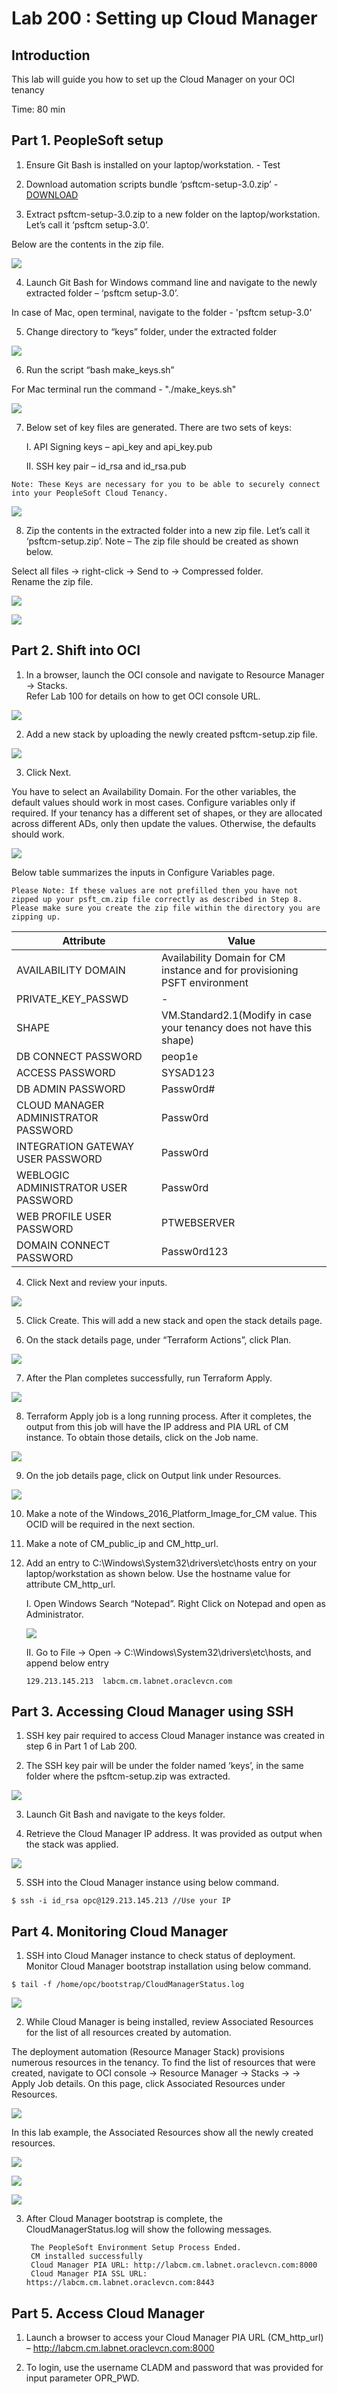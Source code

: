 # Lab 200 : Setting up Cloud Manager

## Introduction
This lab will guide you how to set up the Cloud Manager on your OCI tenancy

Time: 80 min

## Part 1. PeopleSoft setup

1. Ensure Git Bash is installed on your laptop/workstation. - Test

2. Download automation scripts bundle ‘psftcm-setup-3.0.zip’ - <a href="http://bit.ly/PSFTCM30">DOWNLOAD</a>

3. Extract psftcm-setup-3.0.zip to a new folder on the laptop/workstation. Let’s call it ‘psftcm setup-3.0’. 

Below are the contents in the zip file. 

![](./images/2.png "")

4. Launch Git Bash for Windows command line and navigate to the newly extracted folder – ‘psftcm setup-3.0’.

In case of Mac, open terminal, navigate to the folder - 'psftcm setup-3.0'

5. Change directory to “keys” folder, under the extracted folder

![](./images/3.png "")

6. Run the script “bash make_keys.sh”

For Mac terminal run the command - "./make_keys.sh"

![](./images/4.png "")

7. Below set of key files are generated.  There are two sets of keys:

	I.	API Signing keys – api\_key and api\_key.pub

	II.	SSH key pair – id\_rsa and id\_rsa.pub

```
Note: These Keys are necessary for you to be able to securely connect into your PeopleSoft Cloud Tenancy.
```
![](./images/5.png "")

8. Zip the contents in the extracted folder into a new zip file.  Let’s call it ‘psftcm-setup.zip’.  Note – The zip file should be created as shown below.  

Select all files -> right-click -> Send to -> Compressed folder.  
Rename the zip file. 

![](./images/6.png "")

![](./images/7.png "")

## Part 2. Shift into OCI

1. In a browser, launch the OCI console and navigate to Resource Manager -> Stacks.  
Refer Lab 100 for details on how to get OCI console URL. 

![](./images/23.png "")

2. Add a new stack by uploading the newly created psftcm-setup.zip file.  

![](./images/8.png "")

3. Click Next.  

You have to select an Availability Domain.  For the other variables, the default values should work in most cases.  Configure variables only if required.  If your tenancy has a different set of shapes, or they are allocated across different ADs, only then update the values. Otherwise, the defaults should work.

![](./images/9.png "")

Below table summarizes the inputs in Configure Variables page.  

```
Please Note: If these values are not prefilled then you have not zipped up your psft_cm.zip file correctly as described in Step 8. 
Please make sure you create the zip file within the directory you are zipping up.
```

Attribute | Value
--------- | -----
AVAILABILITY DOMAIN | Availability Domain for CM instance and for provisioning PSFT environment
PRIVATE\_KEY\_PASSWD	| -
SHAPE | VM.Standard2.1(Modify in case your tenancy does not have this shape)
DB CONNECT PASSWORD	| peop1e
ACCESS PASSWORD | SYSAD123
DB ADMIN PASSWORD | Passw0rd#
CLOUD MANAGER ADMINISTRATOR PASSWORD | Passw0rd
INTEGRATION GATEWAY USER PASSWORD | Passw0rd
WEBLOGIC ADMINISTRATOR USER PASSWORD | Passw0rd
WEB PROFILE USER PASSWORD | PTWEBSERVER
DOMAIN CONNECT PASSWORD | Passw0rd123

4. Click Next and review your inputs.  

![](./images/10.png "")

5.	Click Create. This will add a new stack and open the stack details page. 

6.	On the stack details page, under “Terraform Actions”, click Plan.

![](./images/24.png "")

7.	After the Plan completes successfully, run Terraform Apply.

![](./images/11.png "")

8.	Terraform Apply job is a long running process.  After it completes, the output from this job will have the IP address and PIA URL of CM instance.  To obtain those details, click on the Job name. 

![](./images/12.png "")

9.	On the job details page, click on Output link under Resources. 

![](./images/13.png "")

10.	Make a note of the Windows\_2016\_Platform\_Image\_for\_CM value. This OCID will be required in the next section. 

11.	Make a note of CM\_public\_ip and CM\_http\_url.

12.	Add an entry to C:\Windows\System32\drivers\etc\hosts entry on your laptop/workstation as shown below. Use the hostname value for attribute CM\_http\_url. 

	I.	Open Windows Search “Notepad”. Right Click on Notepad and open as Administrator.

	![](./images/14.png "")

	II.	Go to File -> Open -> C:\Windows\System32\drivers\etc\hosts, and append below entry

	```
	129.213.145.213  labcm.cm.labnet.oraclevcn.com
	```

## Part 3. Accessing Cloud Manager using SSH

1.	SSH key pair required to access Cloud Manager instance was created in step 6 in Part 1 of Lab 200. 

2.	The SSH key pair will be under the folder named ‘keys’, in the same folder where the psftcm-setup.zip was extracted. 

![](./images/15.png "")

3.	Launch Git Bash and navigate to the keys folder. 

4.	Retrieve the Cloud Manager IP address.  It was provided as output when the stack was applied.

![](./images/16.png "")

5.	SSH into the Cloud Manager instance using below command. 

```
$ ssh -i id_rsa opc@129.213.145.213 //Use your IP
```

## Part 4. Monitoring Cloud Manager

1. SSH into Cloud Manager instance to check status of deployment.  Monitor Cloud Manager bootstrap installation using below command.

```
$ tail -f /home/opc/bootstrap/CloudManagerStatus.log
```

![](./images/18.png "")

2. While Cloud Manager is being installed, review Associated Resources for the list of all resources created by automation.

The deployment automation (Resource Manager Stack) provisions numerous resources in the tenancy.  To find the list of resources that were created, navigate to OCI console -> Resource Manager -> Stacks -> <Stack> -> Apply Job details.  On this page, click Associated Resources under Resources.  

![](./images/19.png "")

In this lab example, the Associated Resources show all the newly created resources. 

![](./images/20.png "")

![](./images/21.png "")

![](./images/22.png "")

3. After Cloud Manager bootstrap is complete, the CloudManagerStatus.log will show the following messages. 

		The PeopleSoft Environment Setup Process Ended.
		CM installed successfully
		Cloud Manager PIA URL: http://labcm.cm.labnet.oraclevcn.com:8000 
		Cloud Manager PIA SSL URL: https://labcm.cm.labnet.oraclevcn.com:8443

## Part 5. Access Cloud Manager

1. Launch a browser to access your Cloud Manager PIA URL (CM\_http\_url) –  http://labcm.cm.labnet.oraclevcn.com:8000

2. To login, use the username CLADM and password that was provided for input parameter OPR_PWD. 

























